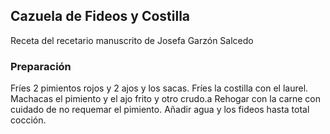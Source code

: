 ## Cazuela de Fideos y Costilla

Receta del recetario manuscrito de Josefa Garzón Salcedo

### Preparación

Fríes 2 pimientos rojos y 2 ajos y los sacas.
Fríes la costilla con el laurel.
Machacas el pimiento y el ajo frito y otro crudo.a
Rehogar con la carne con cuidado de no requemar el pimiento.
Añadir agua y los fideos hasta total cocción.



